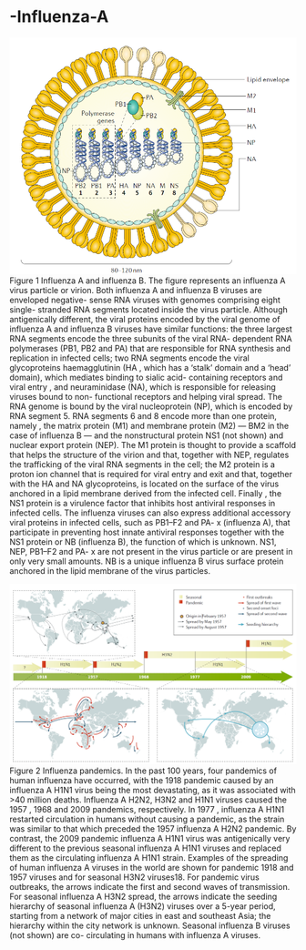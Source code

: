 # -Influenza-A

![figure 1](/images/influenza.png)  
Figure 1 Influenza A and influenza B. The figure represents an influenza A virus particle or virion. Both influenza A and influenza B viruses are enveloped negative- sense RNA viruses with genomes comprising eight single- stranded RNA segments located inside the virus particle. Although antigenically different, the viral proteins encoded by the viral genome of influenza A and influenza B viruses have similar functions: the three largest RNA
segments encode the three subunits of the viral RNA- dependent RNA polymerases (PB1, PB2 and PA) that are responsible for RNA synthesis and replication in infected cells; two RNA segments encode the viral glycoproteins haemagglutinin (HA , which has a ‘stalk’ domain and a ‘head’ domain), which mediates binding to sialic acid- containing receptors and viral entry , and neuraminidase (NA), which is responsible for releasing viruses bound to non- functional receptors and helping viral spread. The RNA genome is bound by the viral nucleoprotein (NP), which is encoded by RNA segment 5. RNA
segments 6 and 8 encode more than one protein, namely , the matrix protein (M1) and membrane protein (M2) — BM2 in the case of influenza B — and the nonstructural protein NS1 (not shown) and nuclear export protein (NEP). The M1 protein is thought to provide a scaffold that helps the structure of the virion and that, together with NEP, regulates the trafficking of the viral RNA segments in the cell; the M2 protein is a proton ion channel that is required for viral entry and exit and that, together with the HA and NA glycoproteins, is located on the surface of the virus anchored in a lipid membrane derived from the infected cell. Finally , the NS1 protein is a virulence factor that inhibits host antiviral responses in infected cells. The influenza viruses can also express additional
accessory viral proteins in infected cells, such as PB1–F2 and PA- x (influenza A), that participate in preventing host innate antiviral responses together with the NS1 protein or NB (influenza B), the function of which is unknown. NS1, NEP, PB1–F2 and PA- x are not present in the virus particle or are present in only very small amounts. NB is a unique influenza B virus surface protein anchored in the lipid membrane of the virus particles.  

![figure 2](/images/Influenza-pandemic.png)  
Figure 2 Influenza pandemics. In the past 100 years, four pandemics of human influenza have occurred, with the 1918 pandemic caused by an influenza A H1N1 virus being the most devastating, as it was associated with >40 million deaths. Influenza A H2N2, H3N2 and H1N1 viruses caused the 1957 , 1968 and 2009 pandemics, respectively. In 1977 , influenza A H1N1 restarted circulation in humans without causing a pandemic, as the strain was similar to that which preceded the 1957 influenza A H2N2 pandemic. By contrast, the 2009 pandemic influenza A H1N1 virus was antigenically very different to the previous seasonal influenza A H1N1 viruses and replaced them as the circulating influenza A H1N1 strain. Examples of the spreading of human influenza A viruses in the world are shown for pandemic 1918 and 1957 viruses and for seasonal H3N2 viruses18. For pandemic virus outbreaks, the arrows indicate the first and second waves of transmission. For seasonal influenza A H3N2 spread, the arrows indicate the seeding hierarchy of seasonal influenza A (H3N2) viruses over a 5-year period, starting from a network of major cities in east and southeast Asia; the hierarchy within the city network is unknown. Seasonal influenza B viruses (not shown) are co- circulating in humans with influenza A viruses.  
